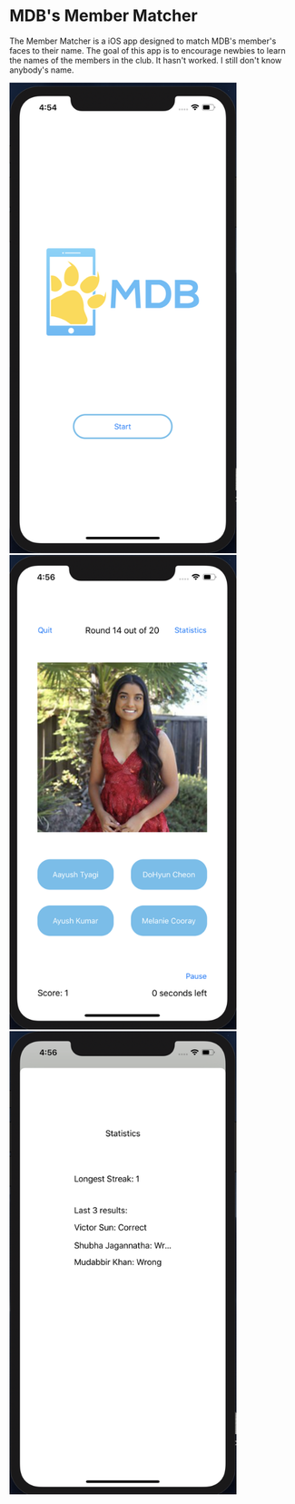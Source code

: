 # MDB's Member Matcher  

The Member Matcher is a iOS app designed to match MDB's member's faces to their name. 
The goal of this app is to encourage newbies to learn the names of the members in the club. 
It hasn't worked. I still don't know anybody's name. 

<img src="https://github.com/Olivia-li/MemberMatcher_MDB/blob/master/README%20images/start%20page.png" width="400"/>
<img src="https://github.com/Olivia-li/MemberMatcher_MDB/blob/master/README%20images/main%20page.png" width="400"/>
<img src="https://github.com/Olivia-li/MemberMatcher_MDB/blob/master/README%20images/statistics.png" width="400"/>
